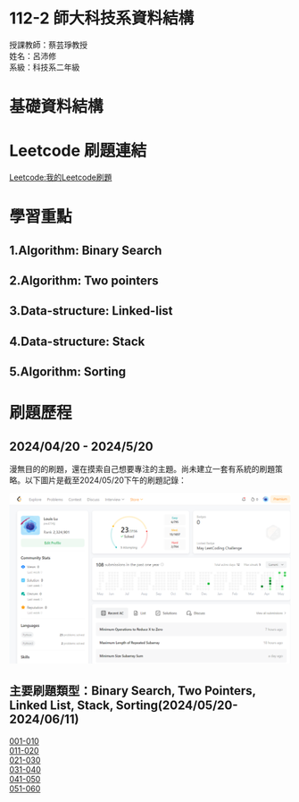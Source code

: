 # 112-2 師大科技系資料結構 
授課教師：蔡芸琤教授  
姓名：呂沛修  
系級：科技系二年級

# 基礎資料結構

# Leetcode 刷題連結
[Leetcode:我的Leetcode刷題](https://leetcode.com/u/paul234jj/)

# 學習重點

## 1.Algorithm: Binary Search

## 2.Algorithm: Two pointers

## 3.Data-structure: Linked-list

## 4.Data-structure: Stack

## 5.Algorithm: Sorting

# 刷題歷程  

## 2024/04/20 - 2024/5/20  
漫無目的的刷題，還在摸索自己想要專注的主題。尚未建立一套有系統的刷題策略。以下圖片是截至2024/05/20下午的刷題記錄：  
  
![圖片描述](https://github.com/PeiHsiuLu/data-structure/blob/main/Leetcode_0520_evening.png?raw=true)  

## 主要刷題類型：Binary Search, Two Pointers, Linked List, Stack, Sorting(2024/05/20-2024/06/11)  
[001-010](https://github.com/PeiHsiuLu/data-structure/blob/main/001-010.md)  
[011-020](https://github.com/PeiHsiuLu/data-structure/blob/main/011-020.md)  
[021-030](https://github.com/PeiHsiuLu/data-structure/blob/main/021-030.md)  
[031-040](https://github.com/PeiHsiuLu/data-structure/blob/main/031-040.md)  
[041-050](https://github.com/PeiHsiuLu/data-structure/blob/main/041-050.md)  
[051-060](https://github.com/PeiHsiuLu/data-structure/blob/main/051-060.md)








